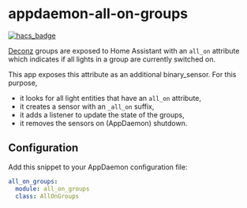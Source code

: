 # appdaemon-all-on-groups

[![hacs_badge](https://img.shields.io/badge/HACS-Custom-orange.svg?style=for-the-badge)](https://github.com/custom-components/hacs)

[Deconz](https://github.com/dresden-elektronik/deconz-rest-plugin) groups are exposed to Home Assistant with an 
`all_on` attribute which indicates if all lights in a group
are currently switched on.

This app exposes this attribute as an additional binary_sensor. For this
purpose, 
- it looks for all light entities that have an `all_on` 
attribute,
- it creates a sensor with an `_all_on` suffix,
- it adds a listener to update the state of the groups,
- it removes the sensors on (AppDaemon) shutdown.


## Configuration

Add this snippet to your AppDaemon configuration file:

```yaml
all_on_groups:
  module: all_on_groups
  class: AllOnGroups
```